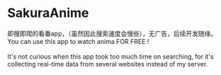 # SakuraAnime
即搜即爬的看番app，（虽然因此搜索速度会慢些），无广告，后续开发随缘。
<br>You can use this app to watch anima FOR FREE  !<br/>
<br>It's not curious when this app took too much time on searching, for it's collecting real-time data from several websites instead of my server.</br> 

